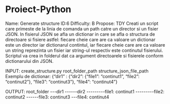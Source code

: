 # Proiect-Python
Name: Generate structure ID:6 Difficulty: B Propose: TDY
Creati un script care primeste de la linia de comanda un path catre un director si un fisier
JSON. In fisierul JSON se afla un dictionar in care se afla o structura de directoare si fisiere
astfel: fiecare cheie care are ca valoare un dictionar este un director iar dictionarul contintul,
iar fiecare cheie care are ca valoare un string reprezinta un fisier iar string-ul respectiv este
continutul fisierului. Scriptul va crea in folderul dat ca argument directoarele si fisierele
conform dictionarului din JSON.

INPUT: create_structure.py root_folder_path structure_json_file_path
Exemplu de dictionar:
{“dir1” : {“dir2”: {“file1”: “continut1”, “file2”: “continut2”}, “file3”: “continut3”}, “file4”: “continut4”}

OUTPUT:
root_folder
---dir1
------dir2
---------file1: continut1
---------file2: continut2
------file3: continut3
---file4: continut4
